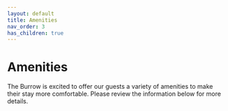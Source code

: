 ```yaml
---
layout: default
title: Amenities
nav_order: 3
has_children: true
---
```


# Amenities
The Burrow is excited to offer our guests a variety of amenities to make their stay more comfortable. Please review the information below for more details.